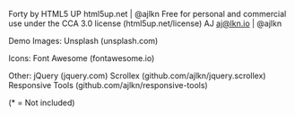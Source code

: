 Forty by HTML5 UP html5up.net | @ajlkn Free for personal and commercial use under the CCA 3.0 license (html5up.net/license)
AJ
aj@lkn.io | @ajlkn


Demo Images:
	Unsplash (unsplash.com)
 	

Icons:
	Font Awesome (fontawesome.io)

Other:
	jQuery (jquery.com)
	Scrollex (github.com/ajlkn/jquery.scrollex)
	Responsive Tools (github.com/ajlkn/responsive-tools)


(* = Not included)



